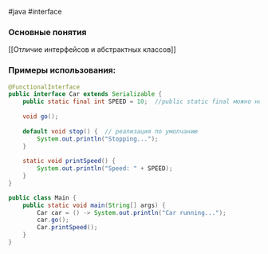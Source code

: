 #java #interface 
### Основные понятия

[[Отличие интерфейсов и абстрактных классов]]
### Примеры использования:

```java
@FunctionalInterface  
public interface Car extends Serializable {  
    public static final int SPEED = 10;  //public static final можно не указывать
  
    void go();  
  
    default void stop() {  // реализация по умолчанию
        System.out.println("Stopping...");  
    }  
  
    static void printSpeed() {  
        System.out.println("Speed: " + SPEED);  
    }  
}

public class Main {  
    public static void main(String[] args) {  
        Car car = () -> System.out.println("Car running...");  
        car.go();  
        Car.printSpeed();  
    }  
}
```


